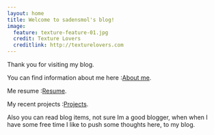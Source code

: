 ```yaml
---
layout: home
title: Welcome to sadensmol's blog!
image:
  feature: texture-feature-01.jpg
  credit: Texture Lovers
  creditlink: http://texturelovers.com
---
```


Thank you for visiting my blog.

You can find information about me here :[About me]({{site.url}}/about).

Me resume  :[Resume]({{site.url}}/resume).

My recent projects  :[Projects]({{site.url}}/projects).

Also you can read blog items, not sure Im a good blogger, when when I have some free time I like to push some thoughts here, to my blog.
 